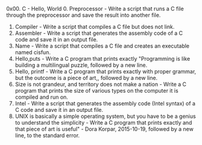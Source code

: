 0x00. C - Hello, World
0.	Preprocessor - Write a script that runs a C file through the preprocessor and save the result into another file.
1.	Compiler - Write a script that compiles a C file but does not link.
2.	Assembler - Write a script that generates the assembly code of a C code and save it in an output file.
3.	Name - Write a script that compiles a C file and creates an executable named cisfun.
4.	Hello,puts - Write a C program that prints exactly "Programming is like building a multilingual puzzle, followed by a new line.
5.	Hello, printf - Write a C program that prints exactly with proper grammar, but the outcome is a piece of art,, followed by a new line.
6.	Size is not grandeur, and territory does not make a nation - Write a C program that prints the size of various types on the computer it is compiled and run on.
7.	Intel - Write a script that generates the assembly code (Intel syntax) of a C code and save it in an output file.
8.	UNIX is basically a simple operating system, but you have to be a genius to understand the simplicity - Write a C program that prints exactly and that piece of art is useful" - Dora Korpar, 2015-10-19, followed by a new line, to the standard error.

